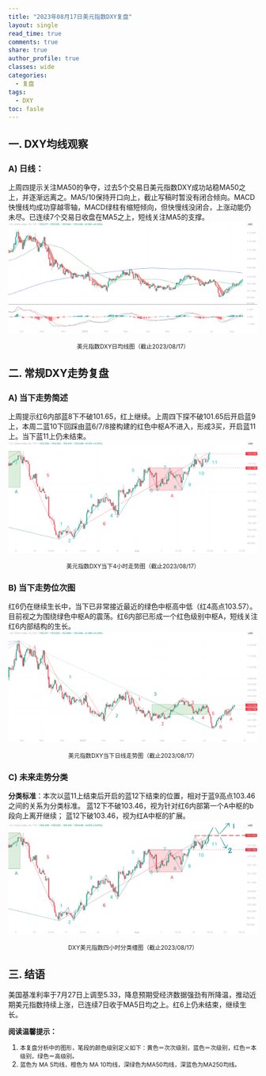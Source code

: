 ```yaml
---
title: "2023年08月17日美元指数DXY复盘"
layout: single
read_time: true
comments: true
share: true
author_profile: true
classes: wide
categories:
  - 复盘
tags:
  - DXY
toc: fasle
---
```

## 一. DXY均线观察
### A) 日线：
上周四提示关注MA50的争夺，过去5个交易日美元指数DXY成功站稳MA50之上，并逐渐远离之。MA5/10保持开口向上，截止写稿时暂没有闭合倾向。MACD快慢线均成功穿越零轴，MACD绿柱有缩短倾向，但快慢线没闭合，上涨动能仍未尽。已连续7个交易日收盘在MA5之上，短线关注MA5的支撑。
 ![道指DJI](/assets/images/2023-08-17-DXY-day.png)
<small><center>美元指数DXY日均线图（截止2023/08/17）</center></small>
## 二. 常规DXY走势复盘
### A) 当下走势简述
上周提示红6内部蓝8下不破101.65，红上继续。上周四下探不破101.65后开启蓝9上，本周二蓝10下回踩由蓝6/7/8接构建的红色中枢A不进入，形成3买，开启蓝11上。当下蓝11上仍未结束。
 ![道指DJI](/assets/images/2023-08-17-DXY-hour.png)
<small><center>美元指数DXY当下4小时走势图（截止2023/08/17）</center></small>
### B) 当下走势位次图
红6仍在继续生长中，当下已非常接近最近的绿色中枢高中低（红4高点103.57）。目前视之为围绕绿色中枢A的震荡。红6内部已形成一个红色级别中枢A，短线关注红6内部结构的生长。
 ![道指DJI](/assets/images/2023-08-17-DXY-day-1.png)
<small><center>美元指数DXY当下日线走势图（截止2023/08/17）</center></small>
### C) 未来走势分类
**分类标准**：本次以蓝11上结束后开启的蓝12下结束的位置，相对于蓝9高点103.46之间的关系为分类标准。
蓝12下不破103.46，视为针对红6内部第一个A中枢的b段向上离开继续；
蓝12下破103.46，视为红A中枢的扩展。
 ![道指DJI](/assets/images/2023-08-17-DXY-hour-fl.png)
<small><center>DXY美元指数四小时分类缠图（截止2023/08/17）</center></small>
## 三. 结语
美国基准利率于7月27日上调至5.33，降息预期受经济数据强劲有所降温，推动近期美元指数持续上涨，已连续7日收于MA5日均之上。红6上仍未结束，继续生长。


**阅读温馨提示：** 
1. <small>本复盘分析中的图形，笔段的颜色级别定义如下：黄色＝次次级别，蓝色＝次级别，红色＝本级别，绿色＝高级别。</small> 
2. <small>蓝色为 MA 5均线，橙色为 MA 10均线，深绿色为MA50均线，深蓝色为MA250均线。</small> 

